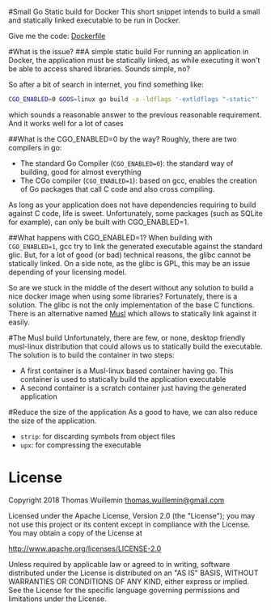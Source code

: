 #Small Go Static build for Docker
This short snippet intends to build a small and statically linked executable to be run in Docker. 

Give me the code: [Dockerfile](https://bitbucket.org/twuillemin/two-stages-docker-static/src/master/build/package/Dockerfile)

#What is the issue?
##A simple static build
For running an application in Docker, the application must be statically linked, as while executing it won't be able to 
access shared libraries. Sounds simple, no?

So after a bit of search in internet, you find something like:
```bash
CGO_ENABLED=0 GOOS=linux go build -a -ldflags '-extldflags "-static"' .
```

which sounds a reasonable answer to the previous reasonable requirement. And it works well for a lot of cases

##What is the CGO_ENABLED=0 by the way?
Roughly, there are two compilers in go:

 * The standard Go Compiler (`CGO_ENABLED=0`): the standard way of building, good for almost everything
 * The CGo compiler (`CGO_ENABLED=1`): based on gcc, enables the creation of Go packages that call C code and also cross 
 compiling.

As long as your application does not have dependencies requiring to build against C code, life is sweet. Unfortunately,
some packages (such as SQLite for example), can only be built with CGO_ENABLED=1.

##What happens with CGO_ENABLED=1?
When building with `CGO_ENABLED=1`, gcc try to link the generated executable against the standard glic. But, 
for a lot of good (or bad) technical reasons, the glibc cannot be statically linked. On a side note, as the glibc is 
GPL, this may be an issue depending of your licensing model.

So are we stuck in the middle of the desert without any solution to build a nice docker image when using some libraries?
Fortunately, there is a solution. The glibc is not the only implementation of the base C functions. There is an 
alternative named [Musl](https://www.musl-libc.org/) which allows to statically link against it easily.

#The Musl build
Unfortunately, there are few, or none, desktop friendly musl-linux distribution that could allows us to statically build 
the executable. The solution is to build the container in two steps:

 * A first container is a Musl-linux based container having go. This container is used to statically build the 
 application executable
 * A second container is a scratch container just having the generated application
 
#Reduce the size of the application
As a good to have, we can also reduce the size of the application.  

 * `strip`: for discarding symbols from object files
 * `upx`: for compressing the executable


# License

Copyright 2018 Thomas Wuillemin  <thomas.wuillemin@gmail.com>

Licensed under the Apache License, Version 2.0 (the "License");
you may not use this project or its content except in compliance with the License.
You may obtain a copy of the License at

http://www.apache.org/licenses/LICENSE-2.0

Unless required by applicable law or agreed to in writing, software
distributed under the License is distributed on an "AS IS" BASIS,
WITHOUT WARRANTIES OR CONDITIONS OF ANY KIND, either express or implied.
See the License for the specific language governing permissions and
limitations under the License.